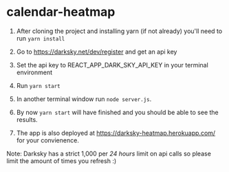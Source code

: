 # calendar-heatmap

1)  After cloning the project and installing yarn (if not already) you'll need to run `yarn install`

2) Go to https://darksky.net/dev/register and get an api key

3) Set the api key to REACT_APP_DARK_SKY_API_KEY in your terminal environment

4) Run `yarn start`

5) In another terminal window run `node server.js`. 

6) By now `yarn start` will have finished and you should be able to see the results.

7) The app is also deployed at https://darksky-heatmap.herokuapp.com/ for your convienence. 


Note: Darksky has a strict 1,000 per _24 hours_ limit on api calls so please limit the amount of times you refresh :)
